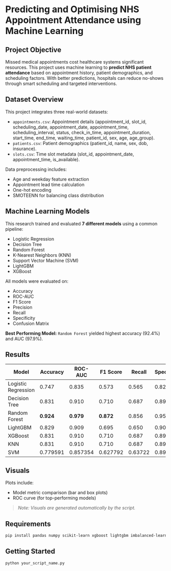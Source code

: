 # Predicting and Optimising NHS Appointment Attendance using Machine Learning

## Project Objective

Missed medical appointments cost healthcare systems significant resources. This project uses machine learning to **predict NHS patient attendance** based on appointment history, patient demographics, and scheduling factors. With better predictions, hospitals can reduce no-shows through smart scheduling and targeted interventions.

## Dataset Overview

This project integrates three real-world datasets:

* `appointments.csv`: Appointment details (appointment_id, slot_id, scheduling_date, appointment_date, appointment_time, scheduling_interval, status, check_in_time, appointment_duration, start_time, end_time, waiting_time, patient_id, sex, age, age_group).
* `patients.csv`: Patient demographics (patient_id, name, sex, dob, insurance).
* `slots.csv`: Time slot metadata (slot_id, appointment_date, appointment_time, is_available).

Data preprocessing includes:

* Age and weekday feature extraction
* Appointment lead time calculation
* One-hot encoding
* SMOTEENN for balancing class distribution

## Machine Learning Models

This research trained and evaluated **7 different models** using a common pipeline:

* Logistic Regression
* Decision Tree
* Random Forest
* K-Nearest Neighbors (KNN)
* Support Vector Machine (SVM)
* LightGBM
* XGBoost

All models were evaluated on:

* Accuracy
* ROC-AUC
* F1 Score
* Precision
* Recall
* Specificity
* Confusion Matrix

 **Best Performing Model:**
`Random Forest` yielded highest accuracy (92.4%) and AUC (97.9%).

## Results

| Model               | Accuracy  | ROC-AUC   | F1 Score  | Recall | Specificity |
| ------------------- | --------- | --------- | --------- | ------ | ----------- |
| Logistic Regression | 0.747     | 0.835     | 0.573     | 0.565  | 0.826       |
| Decision Tree       | 0.831     | 0.910     | 0.710     | 0.687  | 0.893       |
| Random Forest       | **0.924** | **0.979** | **0.872** | 0.856  | 0.954       |
| LightGBM            | 0.829     | 0.909     | 0.695     | 0.650  | 0.905       |
| XGBoost             | 0.831     | 0.910     | 0.710     | 0.687  | 0.893       |
| KNN                 | 0.831     | 0.910     | 0.710     | 0.687  | 0.893       |
| SVM                 | 0.779591  | 0.857354     | 0.627792     | 0.63722  | 0.893       |

## Visuals

Plots include:

* Model metric comparison (bar and box plots)
* ROC curve (for top-performing models)

> *Note: Visuals are generated automatically by the script.*

## Requirements

```bash
pip install pandas numpy scikit-learn xgboost lightgbm imbalanced-learn matplotlib seaborn
```

## Getting Started

```bash
python your_script_name.py
```
